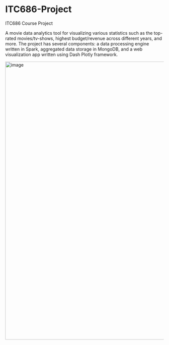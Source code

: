 # ITC686-Project
ITC686 Course Project

A movie data analytics tool for visualizing various statistics such as the top-rated movies/tv-shows, highest budget/revenue across different years, and more. The project has several components: a data processing engine written in Spark, aggregated data storage in MongoDB, and a web visualization app written using Dash Plotly framework.

<img width="882" alt="image" src="https://user-images.githubusercontent.com/2248532/116351294-6fbb3a80-a7c1-11eb-86ea-f8ee220b6a6a.png">
